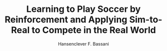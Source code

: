 ---
paperId: 30
author: Hansenclever F. Bassani
publicationauthor: Bassani, H. F.
title: Learning to Play Soccer by Reinforcement and Applying Sim-to-Real to Compete in the Real World
pdf: Poster_Bassani_Hansenclever.pdf
poster: --
alt: --
type: Poster
topic: FAT
link: --
conference: neurips
year: 2019
tags: neurips-2019
location: Vancouver, Canada
---